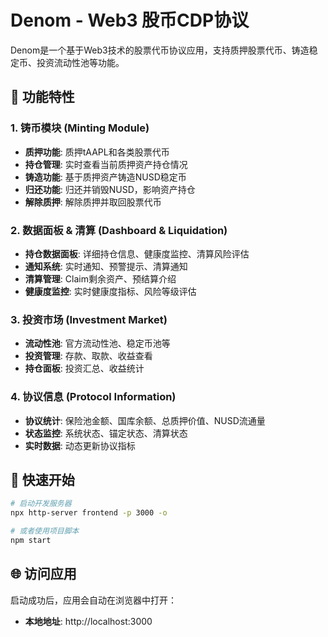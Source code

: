 # Denom - Web3 股币CDP协议

Denom是一个基于Web3技术的股票代币协议应用，支持质押股票代币、铸造稳定币、投资流动性池等功能。

## 🚀 功能特性

### 1. 铸币模块 (Minting Module)
- **质押功能**: 质押tAAPL和各类股票代币
- **持仓管理**: 实时查看当前质押资产持仓情况
- **铸造功能**: 基于质押资产铸造NUSD稳定币
- **归还功能**: 归还并销毁NUSD，影响资产持仓
- **解除质押**: 解除质押并取回股票代币

### 2. 数据面板 & 清算 (Dashboard & Liquidation)
- **持仓数据面板**: 详细持仓信息、健康度监控、清算风险评估
- **通知系统**: 实时通知、预警提示、清算通知
- **清算管理**: Claim剩余资产、预结算介绍
- **健康度监控**: 实时健康度指标、风险等级评估

### 3. 投资市场 (Investment Market)
- **流动性池**: 官方流动性池、稳定币池等
- **投资管理**: 存款、取款、收益查看
- **持仓面板**: 投资汇总、收益统计

### 4. 协议信息 (Protocol Information)
- **协议统计**: 保险池金额、国库余额、总质押价值、NUSD流通量
- **状态监控**: 系统状态、锚定状态、清算状态
- **实时数据**: 动态更新协议指标


## 🚀 快速开始

```bash
# 启动开发服务器
npx http-server frontend -p 3000 -o

# 或者使用项目脚本
npm start
```

## 🌐 访问应用

启动成功后，应用会自动在浏览器中打开：
- **本地地址**: http://localhost:3000